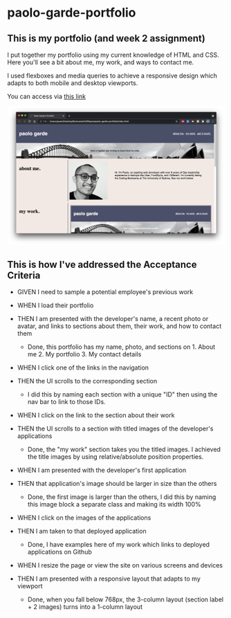 # paolo-garde-portfolio
## This is my portfolio (and week 2 assignment)

I put together my portfolio using my current knowledge of HTML and CSS. Here you'll see a bit about me, my work, and ways to contact me.

I used flexboxes and media queries to achieve a responsive design which adapts to both mobile and desktop viewports. 

You can access via [this link](https://rpgarde.github.io/paolo-garde-portfolio/)

![Here's what it looks like](assets/images/readme-image.png)

## This is how I've addressed the Acceptance Criteria

* GIVEN I need to sample a potential employee's previous work
* WHEN I load their portfolio
* THEN I am presented with the developer's name, a recent photo or avatar, and links to sections about them, their work, and how to contact them

    * Done, this portfolio has my name, photo, and sections on 1. About me 2. My portfolio 3. My contact details

* WHEN I click one of the links in the navigation
* THEN the UI scrolls to the corresponding section
    * I did this by naming each section with a unique "ID" then using the nav bar to link to those IDs.  

* WHEN I click on the link to the section about their work
* THEN the UI scrolls to a section with titled images of the developer's applications
    * Done, the "my work" section takes you the titled images. I achieved the title images by using relative/absolute position properties. 

* WHEN I am presented with the developer's first application 
* THEN that application's image should be larger in size than the others
    * Done, the first image is larger than the others, I did this by naming this image block a separate class and making its width 100% 

* WHEN I click on the images of the applications
* THEN I am taken to that deployed application
    * Done, I have examples here of my work which links to deployed applications on Github

* WHEN I resize the page or view the site on various screens and devices
* THEN I am presented with a responsive layout that adapts to my viewport
    * Done, when you fall below 768px, the 3-column layout (section label + 2 images) turns into a 1-column layout